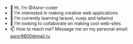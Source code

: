 - 👋 Hi, I’m @Asror-coder
- 👀 I’m interested in making creative web applications
- 🌱 I’m currently learning laravel, vuejs and tailwind
- 💞️ I’m looking to collaborate on making cool web-sites
- 📫 How to reach me? Message me on my personal email: asror9800@mail.ru

<!---
Asror-coder/Asror-coder is a ✨ special ✨ repository because its `README.md` (this file) appears on your GitHub profile.
You can click the Preview link to take a look at your changes.
--->
